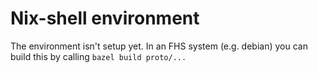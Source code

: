 # Nix-shell environment

The environment isn't setup yet.  In an FHS system (e.g. debian) you can build this by calling `bazel build proto/...`

